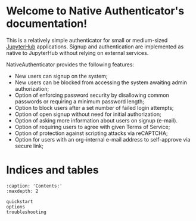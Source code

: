 # Welcome to Native Authenticator's documentation!

This is a relatively simple authenticator for small or medium-sized [JupyterHub](https://github.com/jupyterhub/) applications. Signup and authentication are implemented as native to JupyterHub without relying on external services.

NativeAuthenticator provides the following features:

- New users can signup on the system;
- New users can be blocked from accessing the system awaiting admin authorization;
- Option of enforcing password security by disallowing common passwords or requiring a minimum password length;
- Option to block users after a set number of failed login attempts;
- Option of open signup without need for initial authorization;
- Option of asking more information about users on signup (e-mail).
- Option of requiring users to agree with given Terms of Service;
- Option of protection against scripting attacks via reCAPTCHA;
- Option for users with an org-internal e-mail address to self-approve via secure link;

# Indices and tables

```{toctree}
:caption: 'Contents:'
:maxdepth: 2

quickstart
options
troubleshooting
```

